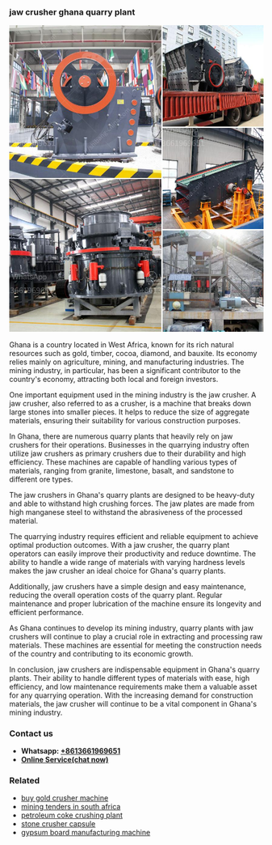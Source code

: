 <h3>jaw crusher ghana quarry plant</h3><img src='1706753773.jpg' alt=''><p>Ghana is a country located in West Africa, known for its rich natural resources such as gold, timber, cocoa, diamond, and bauxite. Its economy relies mainly on agriculture, mining, and manufacturing industries. The mining industry, in particular, has been a significant contributor to the country's economy, attracting both local and foreign investors.</p><p>One important equipment used in the mining industry is the jaw crusher. A jaw crusher, also referred to as a crusher, is a machine that breaks down large stones into smaller pieces. It helps to reduce the size of aggregate materials, ensuring their suitability for various construction purposes.</p><p>In Ghana, there are numerous quarry plants that heavily rely on jaw crushers for their operations. Businesses in the quarrying industry often utilize jaw crushers as primary crushers due to their durability and high efficiency. These machines are capable of handling various types of materials, ranging from granite, limestone, basalt, and sandstone to different ore types.</p><p>The jaw crushers in Ghana's quarry plants are designed to be heavy-duty and able to withstand high crushing forces. The jaw plates are made from high manganese steel to withstand the abrasiveness of the processed material.</p><p>The quarrying industry requires efficient and reliable equipment to achieve optimal production outcomes. With a jaw crusher, the quarry plant operators can easily improve their productivity and reduce downtime. The ability to handle a wide range of materials with varying hardness levels makes the jaw crusher an ideal choice for Ghana's quarry plants.</p><p>Additionally, jaw crushers have a simple design and easy maintenance, reducing the overall operation costs of the quarry plant. Regular maintenance and proper lubrication of the machine ensure its longevity and efficient performance.</p><p>As Ghana continues to develop its mining industry, quarry plants with jaw crushers will continue to play a crucial role in extracting and processing raw materials. These machines are essential for meeting the construction needs of the country and contributing to its economic growth.</p><p>In conclusion, jaw crushers are indispensable equipment in Ghana's quarry plants. Their ability to handle different types of materials with ease, high efficiency, and low maintenance requirements make them a valuable asset for any quarrying operation. With the increasing demand for construction materials, the jaw crusher will continue to be a vital component in Ghana's mining industry.</p><h3>Contact us</h3><ul><li><strong>Whatsapp:&nbsp;<a href="https://wa.me/8613661969651">+8613661969651</a></strong></li><li><a href="https://swt.shibang-china.com/?git&amp;zhl&amp;jaw crusher ghana quarry plant"><strong>Online Service(chat now)</strong></a></li></ul><h3>Related</h3><ul><li><a href='buy gold crusher machine.md'>buy gold crusher machine</a></li><li><a href='mining tenders in south africa.md'>mining tenders in south africa</a></li><li><a href='petroleum coke crushing plant.md'>petroleum coke crushing plant</a></li><li><a href='stone crusher capsule.md'>stone crusher capsule</a></li><li><a href='gypsum board manufacturing machine.md'>gypsum board manufacturing machine</a></li></ul>